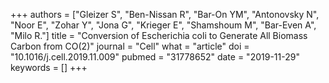 +++
authors = ["Gleizer S", "Ben-Nissan R", "Bar-On YM", "Antonovsky N", "Noor E", "Zohar Y", "Jona G", "Krieger E", "Shamshoum M", "Bar-Even A", "Milo R."]
title = "Conversion of Escherichia coli to Generate All Biomass Carbon from CO(2)"
journal = "Cell"
what = "article"
doi = "10.1016/j.cell.2019.11.009"
pubmed = "31778652"
date = "2019-11-29"
keywords = []
+++

